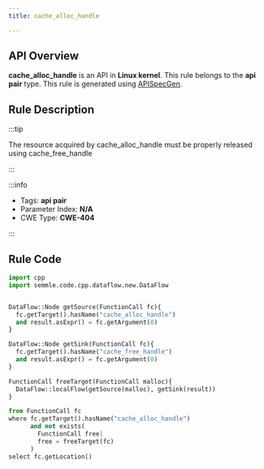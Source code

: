 ```yaml
---
title: cache_alloc_handle

---
```



## API Overview
**cache_alloc_handle** is an API in **Linux kernel**. This rule belongs to the **api pair** type. This rule is generated using [APISpecGen](../../tools/APISpecGen).
## Rule Description

:::tip

The resource acquired by cache_alloc_handle must be properly released using cache_free_handle

:::

:::info

- Tags: **api pair**
- Parameter Index: **N/A**
- CWE Type: **CWE-404**

:::

## Rule Code
```python
import cpp
import semmle.code.cpp.dataflow.new.DataFlow


DataFlow::Node getSource(FunctionCall fc){
  fc.getTarget().hasName("cache_alloc_handle")
  and result.asExpr() = fc.getArgument(0)
}

DataFlow::Node getSink(FunctionCall fc){
  fc.getTarget().hasName("cache_free_handle")
  and result.asExpr() = fc.getArgument(0)
}

FunctionCall freeTarget(FunctionCall malloc){
  DataFlow::localFlow(getSource(malloc), getSink(result))
}

from FunctionCall fc
where fc.getTarget().hasName("cache_alloc_handle")
      and not exists(
        FunctionCall free| 
        free = freeTarget(fc)
      )
select fc.getLocation()

    
```